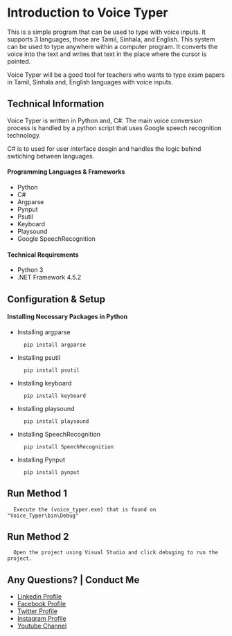 
# Introduction to Voice Typer

This is a simple program that can be used to type with voice inputs. It supports 3 languages, those are Tamil, Sinhala, and English. This system can be used to type anywhere within a computer program. It converts the voice into the text and writes that text in the place where the cursor is pointed.

Voice Typer will be a good tool for teachers who wants to type exam papers in Tamil, Sinhala and, English languages with voice inputs.

## Technical Information

Voice Typer is written in Python and, C#. The main voice conversion process is handled by a python script that uses Google speech recognition technology.

C# is to used for user interface desgin and handles the logic behind swtiching between languages.

#### Programming Languages & Frameworks
- Python
- C#
- Argparse
- Pynput
- Psutil
- Keyboard
- Playsound
- Google SpeechRecognition


#### Technical Requirements

- Python 3
- .NET Framework 4.5.2

## Configuration & Setup

#### Installing Necessary Packages in Python

- Installing argparse

  ```
    pip install argparse
  ```

- Installing psutil

  ```
    pip install psutil
  ```

- Installing keyboard

  ```
    pip install keyboard
  ```

- Installing playsound

  ```
    pip install playsound
  ```

- Installing SpeechRecognition

  ```
    pip install SpeechRecognition
  ```

- Installing Pynput

  ```
    pip install pynput
  ```


## Run Method 1


```
  Execute the (voice_typer.exe) that is found on "Voice_Typer\bin\Debug"
```

## Run Method 2

```
  Open the project using Visual Studio and click debuging to run the project.
```


Any Questions? | Conduct Me
---

* [Linkedin Profile](https://www.linkedin.com/in/gunarakulan-gunaratnam-161119156/)
* [Facebook Profile](https://www.facebook.com/gunarakulan)
* [Twitter Profile](https://twitter.com/gunarakulang)
* [Instagram Profile](https://www.instagram.com/gunarakulan_gunaratnam/)
* [Youtube Channel](https://www.youtube.com/channel/UCMWkED5sabgVZSCKjZuRJXA/videos)
